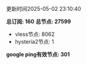 更新时间2025-05-02 23:10:40

**总订阅: 160**
**总节点: 27599**
- vless节点: 8062
- hysteria2节点: 1

**google ping有效节点: 301**
